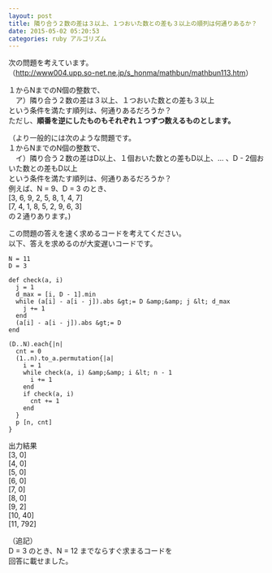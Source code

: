 ```yaml
---
layout: post
title: 隣り合う２数の差は３以上、１つおいた数との差も３以上の順列は何通りあるか？
date: 2015-05-02 05:20:53
categories: ruby アルゴリズム
---
```

<p>次の問題を考えています。<br>
（<a href="http://www004.upp.so-net.ne.jp/s_honma/mathbun/mathbun113.htm" rel="nofollow noreferrer">http://www004.upp.so-net.ne.jp/s_honma/mathbun/mathbun113.htm</a>）</p>

<p>１からNまでのN個の整数で、<br>
　ア）隣り合う２数の差は３以上、１つおいた数との差も３以上　<br>
という条件を満たす順列は、何通りあるだろうか？<br>
ただし、<strong>順番を逆にしたものもそれぞれ１つずつ数えるものとします。</strong></p>

<p>（より一般的には次のような問題です。<br>
１からNまでのN個の整数で、<br>
　イ）隣り合う２数の差はD以上、１個おいた数との差もD以上、… 、D - 2個おいた数との差もD以上　<br>
という条件を満たす順列は、何通りあるだろうか？<br>
例えば、N = 9、D = 3 のとき、<br>
[3, 6, 9, 2, 5, 8, 1, 4, 7]<br>
[7, 4, 1, 8, 5, 2, 9, 6, 3]<br>
の２通りあります。)</p>

<p>この問題の答えを速く求めるコードを考えてください。<br>
以下、答えを求めるのが大変遅いコードです。</p>

```
N = 11
D = 3

def check(a, i)
  j = 1
  d_max = [i, D - 1].min
  while (a[i] - a[i - j]).abs &gt;= D &amp;&amp; j &lt; d_max
    j += 1
  end
  (a[i] - a[i - j]).abs &gt;= D
end

(D..N).each{|n|
  cnt = 0
  (1..n).to_a.permutation{|a|
    i = 1
    while check(a, i) &amp;&amp; i &lt; n - 1
      i += 1
    end
    if check(a, i)
      cnt += 1
    end
  }
  p [n, cnt]
}
```

<p>出力結果<br>
[3, 0]<br>
[4, 0]<br>
[5, 0]<br>
[6, 0]<br>
[7, 0]<br>
[8, 0]<br>
[9, 2]<br>
[10, 40]<br>
[11, 792]</p>

<p>（追記）<br>
D = 3 のとき、N = 12 までならすぐ求まるコードを<br>
回答に載せました。</p>
